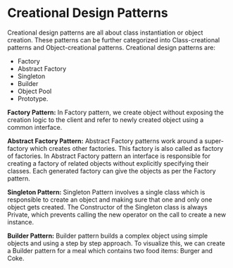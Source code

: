 # Creational Design Patterns

Creational design patterns are all about class instantiation or object creation. These patterns can be further categorized into Class-creational patterns and Object-creational patterns. Creational design patterns are:

-   Factory
-   Abstract Factory
-   Singleton
-   Builder
-   Object Pool
-   Prototype.

**Factory Pattern:** In Factory pattern, we create object without exposing the creation logic to the client and refer to newly created object using a common interface.

**Abstract Factory Pattern:** Abstract Factory patterns work around a super-factory which creates other factories. This factory is also called as factory of factories. In Abstract Factory pattern an interface is responsible for creating a factory of related objects without explicitly specifying their classes. Each generated factory can give the objects as per the Factory pattern.

**Singleton Pattern:** Singleton Pattern involves a single class which is responsible to create an object and making sure that one and only one object gets created. The Constructor of the Singleton class is always Private, which prevents calling the new operator on the call to create a new instance.

**Builder Pattern:** Builder pattern builds a complex object using simple objects and using a step by step approach. To visualize this, we can create a Builder pattern for a meal which contains two food items: Burger and Coke.
